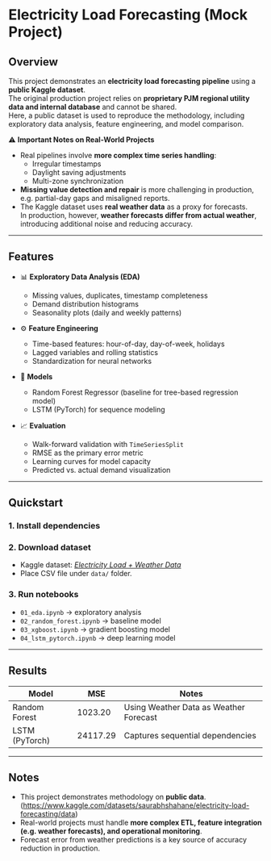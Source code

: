 # Electricity Load Forecasting (Mock Project)

## Overview
This project demonstrates an **electricity load forecasting pipeline** using a **public Kaggle dataset**.  
The original production project relies on **proprietary PJM regional utility data and internal database** and cannot be shared.  
Here, a public dataset is used to reproduce the methodology, including exploratory data analysis, feature engineering, and model comparison.

⚠️ **Important Notes on Real-World Projects**
- Real pipelines involve **more complex time series handling**:
  - Irregular timestamps
  - Daylight saving adjustments
  - Multi-zone synchronization  
- **Missing value detection and repair** is more challenging in production, e.g. partial-day gaps and misaligned reports.  
- The Kaggle dataset uses **real weather data** as a proxy for forecasts.  
  In production, however, **weather forecasts differ from actual weather**, introducing additional noise and reducing accuracy.

---

## Features
- 📊 **Exploratory Data Analysis (EDA)**
  - Missing values, duplicates, timestamp completeness
  - Demand distribution histograms
  - Seasonality plots (daily and weekly patterns)

- ⚙️ **Feature Engineering**
  - Time-based features: hour-of-day, day-of-week, holidays
  - Lagged variables and rolling statistics
  - Standardization for neural networks

- 🤖 **Models**
  - Random Forest Regressor (baseline for tree-based regression model)
  - LSTM (PyTorch) for sequence modeling

- 📈 **Evaluation**
  - Walk-forward validation with `TimeSeriesSplit`
  - RMSE as the primary error metric
  - Learning curves for model capacity
  - Predicted vs. actual demand visualization


---

## Quickstart

### 1. Install dependencies

### 2. Download dataset
- Kaggle dataset: *[Electricity Load + Weather Data]([https://www.kaggle.com/](https://www.kaggle.com/datasets/saurabhshahane/electricity-load-forecasting/data))*  
- Place CSV file under `data/` folder.

### 3. Run notebooks
- `01_eda.ipynb` → exploratory analysis  
- `02_random_forest.ipynb` → baseline model  
- `03_xgboost.ipynb` → gradient boosting model  
- `04_lstm_pytorch.ipynb` → deep learning model  

---

## Results
| Model           | MSE  | Notes                                |
|-----------------|----------------|--------------------------------------|
| Random Forest         | 1023.20           | Using Weather Data as Weather Forecast         |
| LSTM (PyTorch)  | 24117.29          | Captures sequential dependencies     |


---

## Notes
- This project demonstrates methodology on **public data**.  (https://www.kaggle.com/datasets/saurabhshahane/electricity-load-forecasting/data)
- Real-world projects must handle **more complex ETL, feature integration (e.g. weather forecasts), and operational monitoring**.  
- Forecast error from weather predictions is a key source of accuracy reduction in production.
